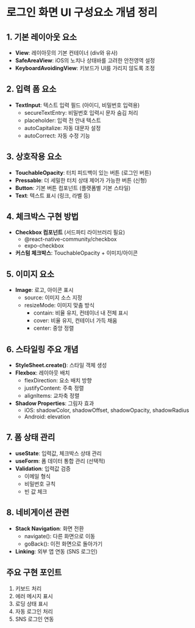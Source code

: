# 로그인 화면 UI 구성요소 개념 정리

## 1. 기본 레이아웃 요소
- **View**: 레이아웃의 기본 컨테이너 (div와 유사)
- **SafeAreaView**: iOS의 노치나 상태바를 고려한 안전영역 설정
- **KeyboardAvoidingView**: 키보드가 UI를 가리지 않도록 조정

## 2. 입력 폼 요소
- **TextInput**: 텍스트 입력 필드 (아이디, 비밀번호 입력용)
  - secureTextEntry: 비밀번호 입력시 문자 숨김 처리
  - placeholder: 입력 전 안내 텍스트
  - autoCapitalize: 자동 대문자 설정
  - autoCorrect: 자동 수정 기능

## 3. 상호작용 요소
- **TouchableOpacity**: 터치 피드백이 있는 버튼 (로그인 버튼)
- **Pressable**: 더 세밀한 터치 상태 제어가 가능한 버튼 (신형)
- **Button**: 기본 버튼 컴포넌트 (플랫폼별 기본 스타일)
- **Text**: 텍스트 표시 (링크, 라벨 등)

## 4. 체크박스 구현 방법
- **Checkbox 컴포넌트** (서드파티 라이브러리 필요)
  - @react-native-community/checkbox
  - expo-checkbox
- **커스텀 체크박스**: TouchableOpacity + 이미지/아이콘

## 5. 이미지 요소
- **Image**: 로고, 아이콘 표시
  - source: 이미지 소스 지정
  - resizeMode: 이미지 맞춤 방식
    - contain: 비율 유지, 컨테이너 내 전체 표시
    - cover: 비율 유지, 컨테이너 가득 채움
    - center: 중앙 정렬

## 6. 스타일링 주요 개념
- **StyleSheet.create()**: 스타일 객체 생성
- **Flexbox**: 레이아웃 배치
  - flexDirection: 요소 배치 방향
  - justifyContent: 주축 정렬
  - alignItems: 교차축 정렬
- **Shadow Properties**: 그림자 효과
  - iOS: shadowColor, shadowOffset, shadowOpacity, shadowRadius
  - Android: elevation

## 7. 폼 상태 관리
- **useState**: 입력값, 체크박스 상태 관리
- **useForm**: 폼 데이터 통합 관리 (선택적)
- **Validation**: 입력값 검증
  - 이메일 형식
  - 비밀번호 규칙
  - 빈 값 체크

## 8. 네비게이션 관련
- **Stack Navigation**: 화면 전환
  - navigate(): 다른 화면으로 이동
  - goBack(): 이전 화면으로 돌아가기
- **Linking**: 외부 앱 연동 (SNS 로그인)

## 주요 구현 포인트
1. 키보드 처리
2. 에러 메시지 표시
3. 로딩 상태 표시
4. 자동 로그인 처리
5. SNS 로그인 연동
